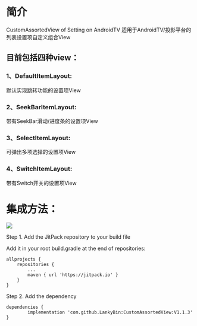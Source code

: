 # 简介
CustomAssortedView of Setting on AndroidTV
适用于AndroidTV/投影平台的列表设置项自定义组合View
## 目前包括四种view：
### 1、DefaultItemLayout:
默认实现跳转功能的设置项View
### 2、SeekBarItemLayout:
带有SeekBar滑动/进度条的设置项View
### 3、SelectItemLayout:
可弹出多项选择的设置项View
### 4、SwitchItemLayout:
带有Switch开关的设置项View

# 集成方法：
[![](https://jitpack.io/v/LankyBin/CustomAssortedView.svg)](https://jitpack.io/#LankyBin/CustomAssortedView)

Step 1. Add the JitPack repository to your build file

Add it in your root build.gradle at the end of repositories:

	allprojects {
		repositories {
			...
			maven { url 'https://jitpack.io' }
		}
	}
Step 2. Add the dependency

	dependencies {
	        implementation 'com.github.LankyBin:CustomAssortedView:V1.1.3'
	}
